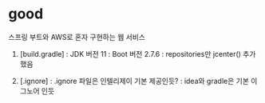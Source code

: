 # good
스프링 부트와 AWS로 혼자 구현하는 웹 서비스


1. [build.gradle]
: JDK 버전 11 
: Boot 버전 2.7.6
: repositories만 jcenter() 추가했음


2. [.ignore]
: .ignore 파일은 인텔리제이 기본 제공인듯?
: idea와 gradle은 기본 이그노어 인듯



